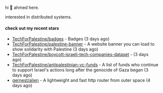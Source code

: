 hi 👋 ahmed here.

interested in distributed systems.

#### check out my recent stars

- [TechForPalestine/badges](https://github.com/TechForPalestine/badges) - Badges (3 days ago)
- [TechForPalestine/palestine-banner](https://github.com/TechForPalestine/palestine-banner) - A website banner you can load to show solidarity with Palestine (3 days ago)
- [TechForPalestine/boycott-israeli-tech-companies-dataset](https://github.com/TechForPalestine/boycott-israeli-tech-companies-dataset) -  (3 days ago)
- [TechForPalestine/antipalestinian-vc-funds](https://github.com/TechForPalestine/antipalestinian-vc-funds) - A list of funds who continue to support Israel&#39;s actions long after the genocide of Gaza began (3 days ago)
- [gernest/alien](https://github.com/gernest/alien) - A lightweight and  fast http router from outer space (4 days ago)

